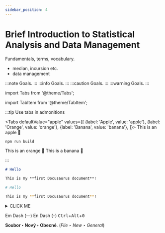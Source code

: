 ```yaml
---
sidebar_position: 4
---
```


# Brief Introduction to Statistical Analysis and Data Management
Fundamentals, terms, vocabulary.
- median, incursion etc.
- data management

:::note
Goals.
:::
:::info
Goals.
:::
:::caution
Goals.
:::
:::warning
Goals.
:::

import Tabs from '@theme/Tabs';

import TabItem from '@theme/TabItem';

:::tip Use tabs in admonitions

<Tabs
  defaultValue="apple"
  values={[
    {label: 'Apple', value: 'apple'},
    {label: 'Orange', value: 'orange'},
    {label: 'Banana', value: 'banana'},
  ]}>
  <TabItem value="apple">This is an apple 🍎

  ```bash
  npm run build
  ```
  </TabItem>
  <TabItem value="orange">This is an orange 🍊</TabItem>
  <TabItem value="banana">This is a banana 🍌</TabItem>
</Tabs>

:::

```md title="docs/hello.md"
# Hello

This is my **first Docusaurus document**!
```

```bash
# Hello

This is my **first Docusaurus document**!
```

<details><summary>CLICK ME</summary>
<p>

#### yes, even hidden code blocks!
chaptertest

```python
print("hello world!")
```

</p>
</details>

Em Dash (—) En Dash (–)
<kbd>Ctrl</kbd>+<kbd>Alt</kbd>+<kbd>0</kbd>

**Soubor ‣ Nový ‣ Obecné**. (*File ‣ New ‣ General*)
